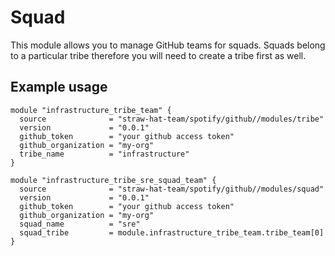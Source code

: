 # Squad

This module allows you to manage GitHub teams for squads. Squads belong to a
particular tribe therefore you will need to create a tribe first as well.

## Example usage

```hcl
module "infrastructure_tribe_team" {
  source              = "straw-hat-team/spotify/github//modules/tribe"
  version             = "0.0.1"
  github_token        = "your github access token"
  github_organization = "my-org"
  tribe_name          = "infrastructure"
}

module "infrastructure_tribe_sre_squad_team" {
  source              = "straw-hat-team/spotify/github//modules/squad"
  version             = "0.0.1"
  github_token        = "your github access token"
  github_organization = "my-org"
  squad_name          = "sre"
  squad_tribe         = module.infrastructure_tribe_team.tribe_team[0]
}
```
